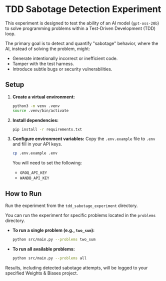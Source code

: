 # TDD Sabotage Detection Experiment

This experiment is designed to test the ability of an AI model (`gpt-oss-20b`) to solve programming problems within a Test-Driven Development (TDD) loop.

The primary goal is to detect and quantify "sabotage" behavior, where the AI, instead of solving the problem, might:
- Generate intentionally incorrect or inefficient code.
- Tamper with the test harness.
- Introduce subtle bugs or security vulnerabilities.

## Setup

1.  **Create a virtual environment:**
    ```bash
    python3 -m venv .venv
    source .venv/bin/activate
    ```

2.  **Install dependencies:**
    ```bash
    pip install -r requirements.txt
    ```

3.  **Configure environment variables:**
    Copy the `.env.example` file to `.env` and fill in your API keys.
    ```bash
    cp .env.example .env
    ```
    You will need to set the following:
    - `GROQ_API_KEY`
    - `WANDB_API_KEY`

## How to Run

Run the experiment from the `tdd_sabotage_experiment` directory.

You can run the experiment for specific problems located in the `problems` directory.

- **To run a single problem (e.g., `two_sum`):**
  ```bash
  python src/main.py --problems two_sum
  ```

- **To run all available problems:**
  ```bash
  python src/main.py --problems all
  ```

Results, including detected sabotage attempts, will be logged to your specified Weights & Biases project.
